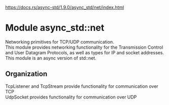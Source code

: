 https://docs.rs/async-std/1.9.0/async_std/net/index.html  

# Module async_std::net
Networking primitives for TCP/UDP communication.   
This module provides networking functionality for the Transmission Control and User Datagram Protocols, as well as types for IP and socket addresses.   
This module is an async version of std::net.   

## Organization
TcpListener and TcpStream provide functionality for communication over TCP   
UdpSocket provides functionality for communication over UDP   

